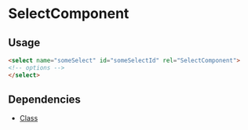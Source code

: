 SelectComponent
====

Usage
---
```html
<select name="someSelect" id="someSelectId" rel="SelectComponent">
<!-- options -->
</select>
```

Dependencies
---
 * [Class](https://dependencies.arnaud-nicolas.fr/?need=class)